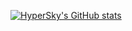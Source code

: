[![HyperSky's GitHub stats](https://github-readme-stats.vercel.app/api?username=hyperskys)](https://github.com/hyperskys/github-readme-stats)
